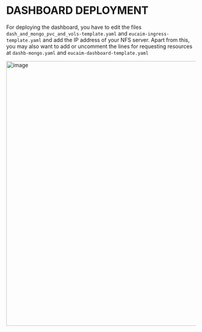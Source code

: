 # DASHBOARD DEPLOYMENT
For deploying the dashboard, you have to edit the files `dash_and_mongo_pvc_and_vols-template.yaml` and `eucaim-ingress-template.yaml` and add the IP address of your NFS server. Apart from this, you may also want to add or uncomment the lines for requesting resources at `dashb-mongo.yaml` and `eucaim-dashboard-template.yaml` 

<img width="704" alt="image" src="https://github.com/EUCAIM/k8s-deployments/assets/100042312/68a67103-c20f-4d55-873a-917e0fb045a9">
